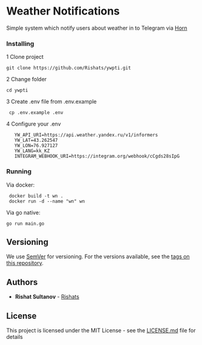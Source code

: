 # Weather Notifications

Simple system which notify users about weather in to Telegram via [Horn](https://github.com/requilence/integram)

### Installing
1 Clone project
```
git clone https://github.com/Rishats/ywpti.git
```
2 Change folder
```
cd ywpti
```
3 Create .env file from .env.example
```
 cp .env.example .env
```

4 Configure your .env
```YW_API_KEY=be6653b5-4fdd-41a9-a31c-b3a935252493
   YW_API_URI=https://api.weather.yandex.ru/v1/informers
   YW_LAT=43.262547
   YW_LON=76.927127
   YW_LANG=kk_KZ
   INTEGRAM_WEBHOOK_URI=https://integram.org/webhook/cCgds28sIpG
   ```

### Running

Via docker:
```
 docker build -t wn .
 docker run -d --name "wn" wn
```

Via go native:

```
go run main.go
```

## Versioning

We use [SemVer](http://semver.org/) for versioning. For the versions available, see the [tags on this repository](https://github.com/Rishats/ywpti/tags). 

## Authors

* **Rishat Sultanov** - [Rishats](https://github.com/Rishats)

## License

This project is licensed under the MIT License - see the [LICENSE.md](LICENSE.md) file for details
